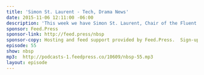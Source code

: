 ```yaml
---
title: 'Simon St. Laurent - Tech, Drama News'
date: 2015-11-06 12:11:00 -06:00
description: 'This week we have Simon St. Laurent, Chair of the Fluent Conference. We talk about about latest news in the web building world and anything else that’s caught our eye.'
sponsor: Feed.Press
sponsor-link: http://feed.press/nbsp
sponsor-copy: Hosting and feed support provided by Feed.Press.  Sign-up today and try FeedPress on a 14 day trial (no contracts or commitments). Use promo code *nbsp* during checkout to get 10% off your first year.
episode: 55
show: nbsp
mp3:  http://podcasts-1.feedpress.co/10609/nbsp-55.mp3
layout: episode
---
```


